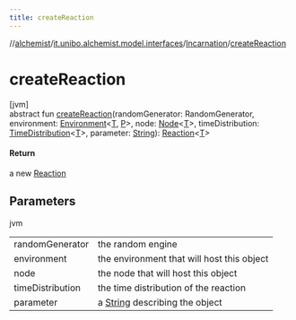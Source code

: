 ```yaml
---
title: createReaction
---
```

//[alchemist](../../../index.html)/[it.unibo.alchemist.model.interfaces](../index.html)/[Incarnation](index.html)/[createReaction](create-reaction.html)



# createReaction



[jvm]\
abstract fun [createReaction](create-reaction.html)(randomGenerator: RandomGenerator, environment: [Environment](../-environment/index.html)<[T](../../it.unibo.alchemist.core.interfaces/-scheduler/index.html), [P](../-position2-d/index.html)>, node: [Node](../-node/index.html)<[T](../../it.unibo.alchemist.core.interfaces/-scheduler/index.html)>, timeDistribution: [TimeDistribution](../-time-distribution/index.html)<[T](../../it.unibo.alchemist.core.interfaces/-scheduler/index.html)>, parameter: [String](https://docs.oracle.com/javase/8/docs/api/java/lang/String.html)): [Reaction](../-reaction/index.html)<[T](../../it.unibo.alchemist.core.interfaces/-scheduler/index.html)>



#### Return



a new [Reaction](../-reaction/index.html)



## Parameters


jvm

| | |
|---|---|
| randomGenerator | the random engine |
| environment | the environment that will host this object |
| node | the node that will host this object |
| timeDistribution | the time distribution of the reaction |
| parameter | a [String](https://docs.oracle.com/javase/8/docs/api/java/lang/String.html) describing the object |





